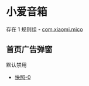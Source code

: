 # 小爱音箱

存在 1 规则组 - [com.xiaomi.mico](/src/apps/com.xiaomi.mico.ts)

## 首页广告弹窗

默认禁用

- [快照-0](https://i.gkd.li/i/12745621)
